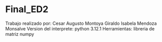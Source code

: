 # Final_ED2
Trabajo realizado por:
Cesar Augusto Montoya Giraldo
Isabela Mendoza Monsalve 
Version del interprete: python 3.12.1
Herramientas: libreria de matriz numpy

